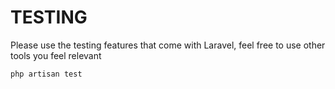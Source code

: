 # TESTING

Please use the testing features that come with Laravel, feel free to use other tools you feel relevant
```
php artisan test
```
